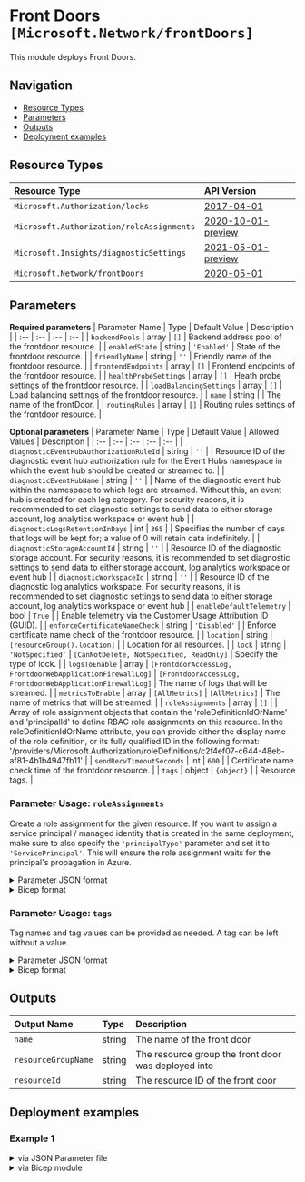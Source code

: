 # Front Doors `[Microsoft.Network/frontDoors]`

This module deploys Front Doors.


## Navigation

- [Resource Types](#Resource-Types)
- [Parameters](#Parameters)
- [Outputs](#Outputs)
- [Deployment examples](#Deployment-examples)

## Resource Types

| Resource Type | API Version |
| :-- | :-- |
| `Microsoft.Authorization/locks` | [2017-04-01](https://docs.microsoft.com/en-us/azure/templates/Microsoft.Authorization/2017-04-01/locks) |
| `Microsoft.Authorization/roleAssignments` | [2020-10-01-preview](https://docs.microsoft.com/en-us/azure/templates/Microsoft.Authorization/2020-10-01-preview/roleAssignments) |
| `Microsoft.Insights/diagnosticSettings` | [2021-05-01-preview](https://docs.microsoft.com/en-us/azure/templates/Microsoft.Insights/2021-05-01-preview/diagnosticSettings) |
| `Microsoft.Network/frontDoors` | [2020-05-01](https://docs.microsoft.com/en-us/azure/templates/Microsoft.Network/2020-05-01/frontDoors) |

## Parameters

**Required parameters**
| Parameter Name | Type | Default Value | Description |
| :-- | :-- | :-- | :-- |
| `backendPools` | array | `[]` | Backend address pool of the frontdoor resource. |
| `enabledState` | string | `'Enabled'` | State of the frontdoor resource. |
| `friendlyName` | string | `''` | Friendly name of the frontdoor resource. |
| `frontendEndpoints` | array | `[]` | Frontend endpoints of the frontdoor resource. |
| `healthProbeSettings` | array | `[]` | Heath probe settings of the frontdoor resource. |
| `loadBalancingSettings` | array | `[]` | Load balancing settings of the frontdoor resource. |
| `name` | string |  | The name of the frontDoor. |
| `routingRules` | array | `[]` | Routing rules settings of the frontdoor resource. |

**Optional parameters**
| Parameter Name | Type | Default Value | Allowed Values | Description |
| :-- | :-- | :-- | :-- | :-- |
| `diagnosticEventHubAuthorizationRuleId` | string | `''` |  | Resource ID of the diagnostic event hub authorization rule for the Event Hubs namespace in which the event hub should be created or streamed to.  |
| `diagnosticEventHubName` | string | `''` |  | Name of the diagnostic event hub within the namespace to which logs are streamed. Without this, an event hub is created for each log category. For security reasons, it is recommended to set diagnostic settings to send data to either storage account, log analytics workspace or event hub |
| `diagnosticLogsRetentionInDays` | int | `365` |  | Specifies the number of days that logs will be kept for; a value of 0 will retain data indefinitely. |
| `diagnosticStorageAccountId` | string | `''` |  | Resource ID of the diagnostic storage account. For security reasons, it is recommended to set diagnostic settings to send data to either storage account, log analytics workspace or event hub |
| `diagnosticWorkspaceId` | string | `''` |  | Resource ID of the diagnostic log analytics workspace. For security reasons, it is recommended to set diagnostic settings to send data to either storage account, log analytics workspace or event hub |
| `enableDefaultTelemetry` | bool | `True` |  | Enable telemetry via the Customer Usage Attribution ID (GUID). |
| `enforceCertificateNameCheck` | string | `'Disabled'` |  | Enforce certificate name check of the frontdoor resource. |
| `location` | string | `[resourceGroup().location]` |  | Location for all resources. |
| `lock` | string | `'NotSpecified'` | `[CanNotDelete, NotSpecified, ReadOnly]` | Specify the type of lock. |
| `logsToEnable` | array | `[FrontdoorAccessLog, FrontdoorWebApplicationFirewallLog]` | `[FrontdoorAccessLog, FrontdoorWebApplicationFirewallLog]` | The name of logs that will be streamed. |
| `metricsToEnable` | array | `[AllMetrics]` | `[AllMetrics]` | The name of metrics that will be streamed. |
| `roleAssignments` | array | `[]` |  | Array of role assignment objects that contain the 'roleDefinitionIdOrName' and 'principalId' to define RBAC role assignments on this resource. In the roleDefinitionIdOrName attribute, you can provide either the display name of the role definition, or its fully qualified ID in the following format: '/providers/Microsoft.Authorization/roleDefinitions/c2f4ef07-c644-48eb-af81-4b1b4947fb11' |
| `sendRecvTimeoutSeconds` | int | `600` |  | Certificate name check time of the frontdoor resource. |
| `tags` | object | `{object}` |  | Resource tags. |


### Parameter Usage: `roleAssignments`

Create a role assignment for the given resource. If you want to assign a service principal / managed identity that is created in the same deployment, make sure to also specify the `'principalType'` parameter and set it to `'ServicePrincipal'`. This will ensure the role assignment waits for the principal's propagation in Azure.

<details>

<summary>Parameter JSON format</summary>

```json
"roleAssignments": {
    "value": [
        {
            "roleDefinitionIdOrName": "Reader",
            "description": "Reader Role Assignment",
            "principalIds": [
                "12345678-1234-1234-1234-123456789012", // object 1
                "78945612-1234-1234-1234-123456789012" // object 2
            ]
        },
        {
            "roleDefinitionIdOrName": "/providers/Microsoft.Authorization/roleDefinitions/c2f4ef07-c644-48eb-af81-4b1b4947fb11",
            "principalIds": [
                "12345678-1234-1234-1234-123456789012" // object 1
            ],
            "principalType": "ServicePrincipal"
        }
    ]
}
```

</details>

<details>

<summary>Bicep format</summary>

```bicep
roleAssignments: [
    {
        roleDefinitionIdOrName: 'Reader'
        description: 'Reader Role Assignment'
        principalIds: [
            '12345678-1234-1234-1234-123456789012' // object 1
            '78945612-1234-1234-1234-123456789012' // object 2
        ]
    }
    {
        roleDefinitionIdOrName: '/providers/Microsoft.Authorization/roleDefinitions/c2f4ef07-c644-48eb-af81-4b1b4947fb11'
        principalIds: [
            '12345678-1234-1234-1234-123456789012' // object 1
        ]
        principalType: 'ServicePrincipal'
    }
]
```

</details>
<p>

### Parameter Usage: `tags`

Tag names and tag values can be provided as needed. A tag can be left without a value.

<details>

<summary>Parameter JSON format</summary>

```json
"tags": {
    "value": {
        "Environment": "Non-Prod",
        "Contact": "test.user@testcompany.com",
        "PurchaseOrder": "1234",
        "CostCenter": "7890",
        "ServiceName": "DeploymentValidation",
        "Role": "DeploymentValidation"
    }
}
```

</details>

<details>

<summary>Bicep format</summary>

```bicep
tags: {
    Environment: 'Non-Prod'
    Contact: 'test.user@testcompany.com'
    PurchaseOrder: '1234'
    CostCenter: '7890'
    ServiceName: 'DeploymentValidation'
    Role: 'DeploymentValidation'
}
```

</details>
<p>

## Outputs

| Output Name | Type | Description |
| :-- | :-- | :-- |
| `name` | string | The name of the front door |
| `resourceGroupName` | string | The resource group the front door was deployed into |
| `resourceId` | string | The resource ID of the front door |

## Deployment examples

<h3>Example 1</h3>

<details>

<summary>via JSON Parameter file</summary>

```json
{
    "$schema": "https://schema.management.azure.com/schemas/2019-04-01/deploymentParameters.json#",
    "contentVersion": "1.0.0.0",
    "parameters": {
        "name": {
            "value": "<<namePrefix>>-az-fd-x-001"
        },
        "backendPools": {
            "value": [
                {
                    "name": "backendPool",
                    "properties": {
                        "backends": [
                            {
                                "address": "biceptest.local",
                                "backendHostHeader": "backendAddress",
                                "httpPort": 80,
                                "httpsPort": 443,
                                "weight": 50,
                                "priority": 1,
                                "enabledState": "Enabled",
                                "privateLinkAlias": "",
                                "privateLinkApprovalMessage": "",
                                "privateLinkLocation": "",
                                "privateLinkResourceId": ""
                            }
                        ],
                        "LoadBalancingSettings": {
                            "id": "/subscriptions/<<subscriptionId>>/resourceGroups/validation-rg/providers/Microsoft.Network/frontDoors/<<namePrefix>>-az-fd-x-001/LoadBalancingSettings/loadBalancer"
                        },
                        "HealthProbeSettings": {
                            "id": "/subscriptions/<<subscriptionId>>/resourceGroups/validation-rg/providers/Microsoft.Network/frontDoors/<<namePrefix>>-az-fd-x-001/HealthProbeSettings/heathProbe"
                        }
                    }
                }
            ]
        },
        "enforceCertificateNameCheck": {
            "value": "Disabled"
        },
        "sendRecvTimeoutSeconds": {
            "value": 10
        },
        "frontendEndpoints": {
            "value": [
                {
                    "name": "frontEnd",
                    "properties": {
                        "hostName": "<<namePrefix>>-az-fd-x-001.azurefd.net",
                        "sessionAffinityEnabledState": "Disabled",
                        "sessionAffinityTtlSeconds": 60
                    }
                }
            ]
        },
        "healthProbeSettings": {
            "value": [
                {
                    "name": "heathProbe",
                    "properties": {
                        "enabledState": "",
                        "healthProbeMethod": "",
                        "intervalInSeconds": 60,
                        "path": "/",
                        "protocol": "Https"
                    }
                }
            ]
        },
        "loadBalancingSettings": {
            "value": [
                {
                    "name": "loadBalancer",
                    "properties": {
                        "additionalLatencyMilliseconds": 0,
                        "sampleSize": 50,
                        "successfulSamplesRequired": 1
                    }
                }
            ]
        },
        "routingRules": {
            "value": [
                {
                    "name": "routingRule",
                    "properties": {
                        "acceptedProtocols": [
                            "Http",
                            "Https"
                        ],
                        "enabledState": "Enabled",
                        "frontendEndpoints": [
                            {
                                "id": "/subscriptions/<<subscriptionId>>/resourceGroups/validation-rg/providers/Microsoft.Network/frontDoors/<<namePrefix>>-az-fd-x-001/FrontendEndpoints/frontEnd"
                            }
                        ],
                        "patternsToMatch": [
                            "/*"
                        ],
                        "routeConfiguration": {
                            "@odata.type": "#Microsoft.Azure.FrontDoor.Models.FrontdoorForwardingConfiguration",
                            "forwardingProtocol": "MatchRequest",
                            "backendPool": {
                                "id": "/subscriptions/<<subscriptionId>>/resourceGroups/validation-rg/providers/Microsoft.Network/frontDoors/<<namePrefix>>-az-fd-x-001/BackendPools/backendPool"
                            }
                        }
                    }
                }
            ]
        }
    }
}

```

</details>

<details>

<summary>via Bicep module</summary>

```bicep
module frontDoors './Microsoft.Network/frontDoors/deploy.bicep' = {
  name: '${uniqueString(deployment().name)}-frontDoors'
  params: {
      frontendEndpoints: [
        {
          properties: {
            hostName: '<<namePrefix>>-az-fd-x-001.azurefd.net'
            sessionAffinityTtlSeconds: 60
            sessionAffinityEnabledState: 'Disabled'
          }
          name: 'frontEnd'
        }
      ]
      name: '<<namePrefix>>-az-fd-x-001'
      enforceCertificateNameCheck: 'Disabled'
      backendPools: [
        {
          properties: {
            LoadBalancingSettings: {
              id: '/subscriptions/<<subscriptionId>>/resourceGroups/validation-rg/providers/Microsoft.Network/frontDoors/<<namePrefix>>-az-fd-x-001/LoadBalancingSettings/loadBalancer'
            }
            HealthProbeSettings: {
              id: '/subscriptions/<<subscriptionId>>/resourceGroups/validation-rg/providers/Microsoft.Network/frontDoors/<<namePrefix>>-az-fd-x-001/HealthProbeSettings/heathProbe'
            }
            backends: [
              {
                privateLinkAlias: ''
                privateLinkResourceId: ''
                httpPort: 80
                privateLinkApprovalMessage: ''
                httpsPort: 443
                privateLinkLocation: ''
                enabledState: 'Enabled'
                priority: 1
                backendHostHeader: 'backendAddress'
                address: 'biceptest.local'
                weight: 50
              }
            ]
          }
          name: 'backendPool'
        }
      ]
      healthProbeSettings: [
        {
          properties: {
            healthProbeMethod: ''
            protocol: 'Https'
            path: '/'
            intervalInSeconds: 60
            enabledState: ''
          }
          name: 'heathProbe'
        }
      ]
      loadBalancingSettings: [
        {
          properties: {
            additionalLatencyMilliseconds: 0
            successfulSamplesRequired: 1
            sampleSize: 50
          }
          name: 'loadBalancer'
        }
      ]
      routingRules: [
        {
          properties: {
            routeConfiguration: {
              backendPool: {
                id: '/subscriptions/<<subscriptionId>>/resourceGroups/validation-rg/providers/Microsoft.Network/frontDoors/<<namePrefix>>-az-fd-x-001/BackendPools/backendPool'
              }
              forwardingProtocol: 'MatchRequest'
              '@odata.type': '#Microsoft.Azure.FrontDoor.Models.FrontdoorForwardingConfiguration'
            }
            acceptedProtocols: [
              'Http'
              'Https'
            ]
            frontendEndpoints: [
              {
                id: '/subscriptions/<<subscriptionId>>/resourceGroups/validation-rg/providers/Microsoft.Network/frontDoors/<<namePrefix>>-az-fd-x-001/FrontendEndpoints/frontEnd'
              }
            ]
            patternsToMatch: [
              '/*'
            ]
            enabledState: 'Enabled'
          }
          name: 'routingRule'
        }
      ]
      sendRecvTimeoutSeconds: 10
  }
```

</details>
